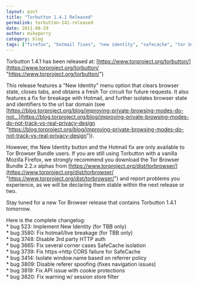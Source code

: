 ```yaml
---
layout: post
title: "Torbutton 1.4.1 Released"
permalink: torbutton-141-released
date: 2011-08-29
author: mikeperry
category: blog
tags: ["firefox", "hotmail fixes", "new identity", "safecache", "tor browser", "tor browser bundle", "torbutton"]
---
```


Torbutton 1.4.1 has been released at: [https://www.torproject.org/torbutton/](https://www.torproject.org/torbutton/ "https://www.torproject.org/torbutton/")

This release features a "New Identity" menu option that clears browser state, closes tabs, and obtains a fresh Tor circuit for future requests. It also features a fix for breakage with Hotmail, and further isolates browser state and identifiers to the url bar domain (see [https://blog.torproject.org/blog/improving-private-browsing-modes-do-not...](https://blog.torproject.org/blog/improving-private-browsing-modes-do-not-track-vs-real-privacy-design "https://blog.torproject.org/blog/improving-private-browsing-modes-do-not-track-vs-real-privacy-design")).

However, the New Identity button and the Hotmail fix are only available to Tor Browser Bundle users. If you are still using Torbutton with a vanilla Mozilla Firefox, we strongly recommend you download the Tor Browser Bundle 2.2.x alphas from [https://www.torproject.org/dist/torbrowser/](https://www.torproject.org/dist/torbrowser/ "https://www.torproject.org/dist/torbrowser/") and report problems you experience, as we will be declaring them stable within the next release or two.

Stay tuned for a new Tor Browser release that contains Torbutton 1.4.1 tomorrow.

Here is the complete changelog:  
 \* bug 523: Implement New Identity (for TBB only)  
 \* bug 3580: Fix hotmail/live breakage (for TBB only)  
 \* bug 3748: Disable 3rd party HTTP auth  
 \* bug 3665: Fix several corner cases SafeCache isolation  
 \* bug 3739: Fix https->http CORS failure for SafeCache  
 \* bug 3414: Isolate window.name based on referrer policy  
 \* bug 3809: Disable referer spoofing (fixes navigation issues)  
 \* bug 3819: Fix API issue with cookie protections  
 \* bug 3820: Fix warning w/ session store filter

